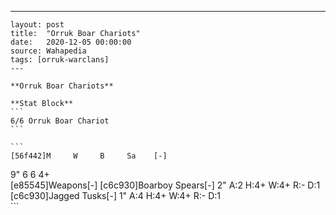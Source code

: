 ---
    layout: post
    title:  "Orruk Boar Chariots"
    date:   2020-12-05 00:00:00
    source: Wahapedia
    tags: [orruk-warclans]
    ---
    
    **Orruk Boar Chariots**
    
    **Stat Block**
    ```
    6/6 Orruk Boar Chariot
    ```
    
    ```
    [56f442]M     W     B     Sa    [-]
9"    6     6     4+    
[e85545]Weapons[-]
[c6c930]Boarboy Spears[-]
2"     A:2    H:4+   W:4+   R:-    D:1   
[c6c930]Jagged Tusks[-]
1"     A:4    H:4+   W:4+   R:-    D:1   
    ```
    
    
    